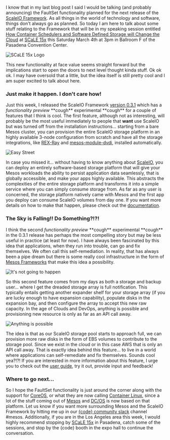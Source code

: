 I know that in my last blog post I said I would be talking (and probably announcing) the FaultSet functionality planned for the next release of the [ScaleIO Framework](https://github.com/codedellemc/scaleio-framework). As all things in the world of technology and software, things don't always go as planned. So today I am here to talk about some stuff relating to the Framework that will be in my speaking session entitled [How Container Schedulers and Software Defined Storage will Change the Cloud](https://www.socallinuxexpo.org/scale/15x/presentations/how-container-schedulers-and-software-defined-storage-will-change-cloud) at [SCaLE 15x](https://www.socallinuxexpo.org/scale/15x) this Saturday March 4th at 3pm in Ballroom F of the Pasadena Convention Center.

![SCaLE 15x Logo](https://github.com/dvonthenen/blog/raw/master/images/15x_logo_lg.png)

This new functionality at face value seems straight forward but the implications start to open the doors to next level thought kinda stuff. Ok ok ok. I may have oversold that a little, but the idea itself is still pretty cool and I am super excited to talk about here.

### Just make it happen. I don't care how!

Just this week, I released the ScaleIO Framework [version 0.3.1](https://github.com/codedellemc/scaleio-framework/releases/tag/v0.3.1) which has a *functionality preview* \*\*cough\*\* experimental \*\*cough\*\* for a couple of features that I think is cool. The first feature, although not as interesting, will probably be the most useful immediately to people that **want** use ScaleIO but was turned off from the installation instructions... starting from a bare Mesos cluster, you can provision the entire ScaleIO storage platform in an highly available 3-node configuration from scratch and have all the storage integrations, like [REX-Ray](https://github.com/codedellemc/rexray) and [mesos-module-dvdi](https://github.com/codedellemc/mesos-module-dvdi), installed automatically.

![Easy Street](https://github.com/dvonthenen/blog/raw/master/images/EasyStreetSign.jpg)

In case you missed it... without having to know anything about [ScaleIO](https://www.emc.com/storage/scaleio/index.htm?pid=glossary-page-serversan-02122016), you can deploy an entirely software-based storage platform that will give your Mesos workloads the ability to persist application data seamlessly, that is globally accessible, and make your apps highly available. This abstracts the complexities of the entire storage platform and transforms it into a simple service where you can simply consume storage from. As far as any user is concerned, the storage platform natively came with Mesos and the first app you deploy can consume ScaleIO volumes from day one. If you want more details on how to make that happen, please check out the [documentation](http://scaleio-framework.readthedocs.io/en/stable/user-guide/experimental/).

### The Sky is Falling!! Do Something?!?!

I think the second *functionality preview* \*\*cough\*\* experimental \*\*cough\*\* in the 0.3.1 release has perhaps the most compelling story but may be less useful in practice (at least for now). I have always been fascinated by this idea that applications, when they run into trouble, can go and fix themselves. We often call this self-remediation. In reality, that has always been a pipe dream but there is some really cool infrastructure in the form of [Mesos Frameworks](http://mesos.apache.org/documentation/latest/app-framework-development-guide/) that make this idea a possibility.

![It's not going to happen](https://github.com/dvonthenen/blog/raw/master/images/hangover-not-going-to-happen.jpg)

So this second feature comes from my days as both a storage and backup user... where I get the dreaded storage array is full notification. This typically entails getting another expander shelf for your storage array (if you are lucky enough to have expansion capability), populate disks in the expansion bay, and then configure the array to accept this new raw capacity. In the age of Clouds and DevOps, anything is possible and provisioning new resource is only as far as an API call away.

![Anything is possible](https://github.com/dvonthenen/blog/raw/master/images/anything-is-possible.jpg)

The idea is that as our ScaleIO storage pool starts to approach full, we can provision more raw disks in the form of EBS volumes to contribute to the storage pool. Since we exist in the cloud or in this case AWS that is only an API call away. That is exactly idea behind this feature... to live in a world where applications can self-remediate and fix themselves. Sounds cool yea?!?! If you are interested in more information about this feature, I urge you to check out the [user guide](http://scaleio-framework.readthedocs.io/en/stable/user-guide/experimental/), try it out, provide input and feedback!

### Where to go next...

So I hope the FaultSet functionality is just around the corner along with the support for [CoreOS](https://coreos.com/), or what they are now calling [Container Linux](https://coreos.com/products/container-linux-subscription/), since a lot of the stuff coming out of [Mesos](http://mesos.apache.org/) and [DC/OS](https://dcos.io/) is now based on that platform. Let us know if you want more surrounding Mesos and the ScaleIO Framework by hitting me up in our [{code} community slack](http://community.codedellemc.com/) channel #mesos. Additionally, if you are in the Los Angeles area this week, I would highly recommend stopping by [SCaLE 15x](https://www.socallinuxexpo.org/scale/15x) in Pasadena, catch some of the sessions, and stop by the {code} booth in the expo hall to continue the conversation.
